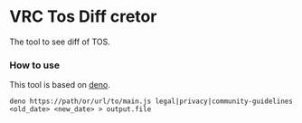 # VRC Tos Diff cretor

The tool to see diff of TOS.

### How to use

This tool is based on [deno].

```
deno https://path/or/url/to/main.js legal|privacy|community-guidelines <old_date> <new_date> > output.file
```

[deno]: deno.land
